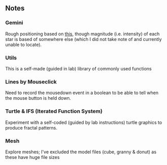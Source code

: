 ## Notes

### Gemini
Rough positioning based on [this](https://unistellaroptics.com/gemini-constellation/), though magnitude (i.e. intensity) of each star is based of somewhere else (which I did not take note of and currently unable to locate).

### Utils
This is a self-made (guided in lab) library of commonly used functions

### Lines by Mouseclick
Need to record the mousedown event in a boolean to be able to tell when the mouse button is held down.

### Turtle & IFS (Iterated Function System)
Experiment with a self-coded (guided by lab instructions) turtle graphics to produce fractal patterns.

### Mesh
Explore meshes; I've excluded the model files (cube, granny & donut) as these have huge file sizes